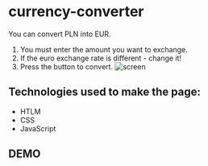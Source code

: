 # currency-converter 
You can convert PLN into EUR.  
1. You must enter the amount you want to exchange.
2. If the euro exchange rate is different - change it!
3. Press the button to convert.
![screen](https://github.com/OlgaCybulska/images/currency-converter-screen.png)

## Technologies used to make the page:
- HTLM
- CSS
- JavaScript  
## DEMO  
